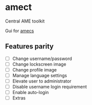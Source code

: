 # amect

Central AME toolkit

Gui for [amecs](https://git.ameliorated.info/Joe/amecs/src/branch/master)

## Features parity
- [ ] Change username/password
- [ ] Change lockscreen image
- [ ] Change profile image
- [ ] Manage language settings
- [ ] Elevate user to administrator
- [ ] Disable username login requirement
- [ ] Enable auto-login
- [ ] Extras
